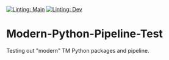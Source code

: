 [![Linting: Main](https://github.com/GuyNguyen/Modern-Python-Pipeline-Test/actions/workflows/lint.yml/badge.svg?branch=dev)](https://github.com/GuyNguyen/Modern-Python-Pipeline-Test/actions/workflows/lint.yml)
[![Linting: Dev](https://github.com/GuyNguyen/Modern-Python-Pipeline-Test/actions/workflows/lint.yml/badge.svg?branch=main)](https://github.com/GuyNguyen/Modern-Python-Pipeline-Test/actions/workflows/lint.yml)

# Modern-Python-Pipeline-Test
Testing out "modern" TM Python packages and pipeline.
